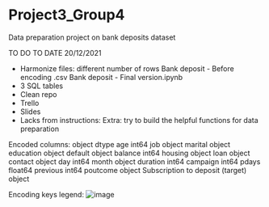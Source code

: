 # Project3_Group4
Data preparation project on bank deposits dataset

TO DO TO DATE 20/12/2021
- Harmonize files: different number of rows 
      Bank deposit - Before encoding .csv
      Bank deposit - Final version.ipynb
- 3 SQL tables
- Clean repo
- Trello
- Slides
- Lacks from instructions: Extra: try to build the helpful functions for data preparation

Encoded columns: object dtype
age                                   int64
job                                  object
marital                              object
education                            object
default                              object
balance                               int64
housing                              object
loan                                 object
contact                              object
day                                   int64
month                                object
duration                              int64
campaign                              int64
pdays                               float64
previous                              int64
poutcome                             object
Subscription to deposit (target)     object

Encoding keys legend:
![image](https://user-images.githubusercontent.com/93386700/146784030-76bebe18-c56e-411e-8b7c-0b79f9d4bc5d.png)
